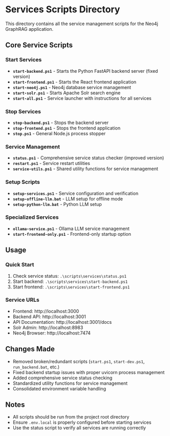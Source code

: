 # Services Scripts Directory

This directory contains all the service management scripts for the Neo4j GraphRAG application.

## Core Service Scripts

### Start Services
- **`start-backend.ps1`** - Starts the Python FastAPI backend server (fixed version)
- **`start-frontend.ps1`** - Starts the React frontend application  
- **`start-neo4j.ps1`** - Neo4j database service management
- **`start-solr.ps1`** - Starts Apache Solr search engine
- **`start-all.ps1`** - Service launcher with instructions for all services

### Stop Services
- **`stop-backend.ps1`** - Stops the backend server
- **`stop-frontend.ps1`** - Stops the frontend application
- **`stop.ps1`** - General Node.js process stopper

### Service Management
- **`status.ps1`** - Comprehensive service status checker (improved version)
- **`restart.ps1`** - Service restart utilities
- **`service-utils.ps1`** - Shared utility functions for service management

### Setup Scripts
- **`setup-services.ps1`** - Service configuration and verification
- **`setup-offline-llm.bat`** - LLM setup for offline mode
- **`setup-python-llm.bat`** - Python LLM setup

### Specialized Services
- **`ollama-service.ps1`** - Ollama LLM service management
- **`start-frontend-only.ps1`** - Frontend-only startup option

## Usage

### Quick Start
1. Check service status: `.\scripts\services\status.ps1`
2. Start backend: `.\scripts\services\start-backend.ps1`
3. Start frontend: `.\scripts\services\start-frontend.ps1`

### Service URLs
- Frontend: http://localhost:3000
- Backend API: http://localhost:3001
- API Documentation: http://localhost:3001/docs
- Solr Admin: http://localhost:8983
- Neo4j Browser: http://localhost:7474

## Changes Made
- Removed broken/redundant scripts (`start.ps1`, `start-dev.ps1`, `run_backend.bat`, etc.)
- Fixed backend startup issues with proper uvicorn process management
- Added comprehensive service status checking
- Standardized utility functions for service management
- Consolidated environment variable handling

## Notes
- All scripts should be run from the project root directory
- Ensure `.env.local` is properly configured before starting services
- Use the status script to verify all services are running correctly